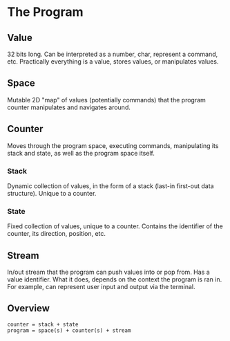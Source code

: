 # The Program

## Value
32 bits long. Can be interpreted as a number, char, represent a command, etc.
Practically everything is a value, stores values, or manipulates values.

## Space  
Mutable 2D "map" of values (potentially commands) that the program counter
manipulates and navigates around.

## Counter
Moves through the program space, executing commands, 
manipulating its stack and state, as well as the program space itself.

### Stack
Dynamic collection of values, in the form of a stack
(last-in first-out data structure). Unique to a counter.

### State
Fixed collection of values, unique to a counter.
Contains the identifier of the counter, its direction, position, etc.

## Stream
In/out stream that the program can push values into or pop from.
Has a value identifier. 
What it does, depends on the context the program is ran in.
For example, can represent user input and output via the terminal.


## Overview
```
counter = stack + state
program = space(s) + counter(s) + stream
```

